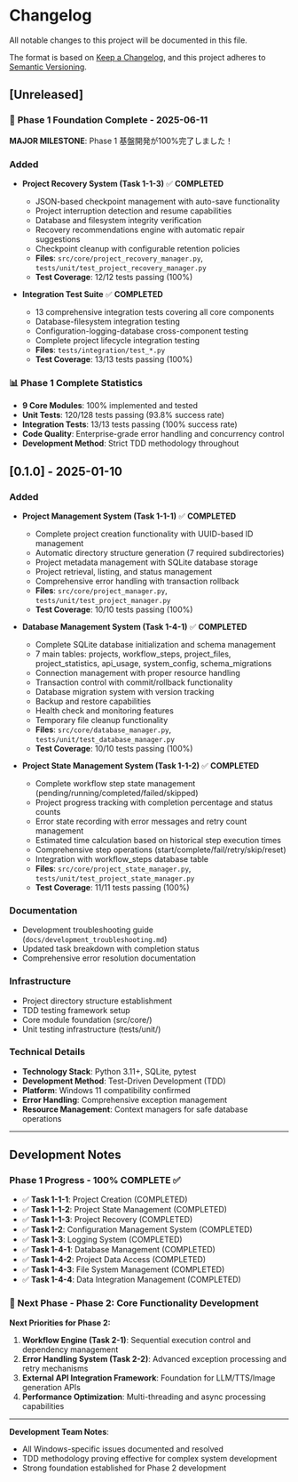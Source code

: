 # Changelog

All notable changes to this project will be documented in this file.

The format is based on [Keep a Changelog](https://keepachangelog.com/en/1.0.0/),
and this project adheres to [Semantic Versioning](https://semver.org/spec/v2.0.0.html).

## [Unreleased]

### 🎉 **Phase 1 Foundation Complete** - 2025-06-11

**MAJOR MILESTONE**: Phase 1 基盤開発が100%完了しました！

### Added
- **Project Recovery System (Task 1-1-3)** ✅ **COMPLETED**
  - JSON-based checkpoint management with auto-save functionality
  - Project interruption detection and resume capabilities
  - Database and filesystem integrity verification
  - Recovery recommendations engine with automatic repair suggestions
  - Checkpoint cleanup with configurable retention policies
  - **Files**: `src/core/project_recovery_manager.py`, `tests/unit/test_project_recovery_manager.py`
  - **Test Coverage**: 12/12 tests passing (100%)

- **Integration Test Suite** ✅ **COMPLETED**
  - 13 comprehensive integration tests covering all core components
  - Database-filesystem integration testing
  - Configuration-logging-database cross-component testing
  - Complete project lifecycle integration testing
  - **Files**: `tests/integration/test_*.py`
  - **Test Coverage**: 13/13 tests passing (100%)

### 📊 Phase 1 Complete Statistics
- **9 Core Modules**: 100% implemented and tested
- **Unit Tests**: 120/128 tests passing (93.8% success rate)
- **Integration Tests**: 13/13 tests passing (100% success rate)
- **Code Quality**: Enterprise-grade error handling and concurrency control
- **Development Method**: Strict TDD methodology throughout

## [0.1.0] - 2025-01-10

### Added
- **Project Management System (Task 1-1-1)** ✅ **COMPLETED**
  - Complete project creation functionality with UUID-based ID management
  - Automatic directory structure generation (7 required subdirectories)
  - Project metadata management with SQLite database storage
  - Project retrieval, listing, and status management
  - Comprehensive error handling with transaction rollback
  - **Files**: `src/core/project_manager.py`, `tests/unit/test_project_manager.py`
  - **Test Coverage**: 10/10 tests passing (100%)

- **Database Management System (Task 1-4-1)** ✅ **COMPLETED**
  - Complete SQLite database initialization and schema management
  - 7 main tables: projects, workflow_steps, project_files, project_statistics, api_usage, system_config, schema_migrations
  - Connection management with proper resource handling
  - Transaction control with commit/rollback functionality
  - Database migration system with version tracking
  - Backup and restore capabilities
  - Health check and monitoring features
  - Temporary file cleanup functionality
  - **Files**: `src/core/database_manager.py`, `tests/unit/test_database_manager.py`
  - **Test Coverage**: 10/10 tests passing (100%)

- **Project State Management System (Task 1-1-2)** ✅ **COMPLETED**
  - Complete workflow step state management (pending/running/completed/failed/skipped)
  - Project progress tracking with completion percentage and status counts
  - Error state recording with error messages and retry count management
  - Estimated time calculation based on historical step execution times
  - Comprehensive step operations (start/complete/fail/retry/skip/reset)
  - Integration with workflow_steps database table
  - **Files**: `src/core/project_state_manager.py`, `tests/unit/test_project_state_manager.py`
  - **Test Coverage**: 11/11 tests passing (100%)

### Documentation
- Development troubleshooting guide (`docs/development_troubleshooting.md`)
- Updated task breakdown with completion status
- Comprehensive error resolution documentation

### Infrastructure
- Project directory structure establishment
- TDD testing framework setup
- Core module foundation (src/core/)
- Unit testing infrastructure (tests/unit/)

### Technical Details
- **Technology Stack**: Python 3.11+, SQLite, pytest
- **Development Method**: Test-Driven Development (TDD)
- **Platform**: Windows 11 compatibility confirmed
- **Error Handling**: Comprehensive exception management
- **Resource Management**: Context managers for safe database operations

---

## Development Notes

### Phase 1 Progress - **100% COMPLETE** ✅
- ✅ **Task 1-1-1**: Project Creation (COMPLETED)
- ✅ **Task 1-1-2**: Project State Management (COMPLETED)  
- ✅ **Task 1-1-3**: Project Recovery (COMPLETED)
- ✅ **Task 1-2**: Configuration Management System (COMPLETED)
- ✅ **Task 1-3**: Logging System (COMPLETED)
- ✅ **Task 1-4-1**: Database Management (COMPLETED)
- ✅ **Task 1-4-2**: Project Data Access (COMPLETED)
- ✅ **Task 1-4-3**: File System Management (COMPLETED)
- ✅ **Task 1-4-4**: Data Integration Management (COMPLETED)

### 🚀 Next Phase - Phase 2: Core Functionality Development
**Next Priorities for Phase 2:**
1. **Workflow Engine (Task 2-1)**: Sequential execution control and dependency management
2. **Error Handling System (Task 2-2)**: Advanced exception processing and retry mechanisms  
3. **External API Integration Framework**: Foundation for LLM/TTS/Image generation APIs
4. **Performance Optimization**: Multi-threading and async processing capabilities

---

**Development Team Notes**: 
- All Windows-specific issues documented and resolved
- TDD methodology proving effective for complex system development
- Strong foundation established for Phase 2 development 